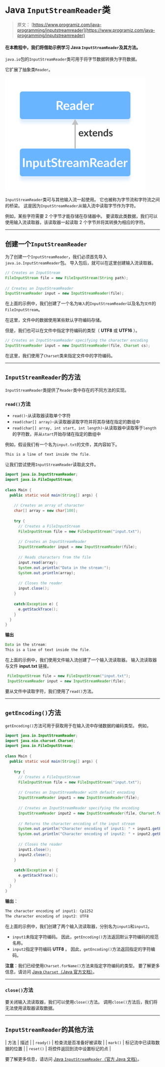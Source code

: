 # Java `InputStreamReader`类

> 原文： [https://www.programiz.com/java-programming/inputstreamreader](https://www.programiz.com/java-programming/inputstreamreader)

#### 在本教程中，我们将借助示例学习 Java `InputStreamReader`及其方法。

`java.io`包的`InputStreamReader`类可用于将字节数据转换为字符数据。

它扩展了抽象类`Reader`。

![The InputStreamReader class is a suclass of Java Reader.](img/a50f0b242bf3a59cb6799364e2634988.png "Java InputStreamReader Class")

`InputStreamReader`类可与其他输入流一起使用。 它也被称为字节流和字符流之间的桥梁。 这是因为`InputStreamReader`从输入流中读取字节作为字符。

例如，某些字符需要 2 个字节才能存储在存储器中。 要读取此类数据，我们可以使用输入流读取器，该读取器一起读取 2 个字节并将其转换为相应的字符。

* * *

## 创建一个`InputStreamReader`

为了创建一个`InputStreamReader`，我们必须首先导入`java.io.InputStreamReader`包。 导入包后，就可以在这里创建输入流读取器。

```java
// Creates an InputStream
FileInputStream file = new FileInputStream(String path);

// Creates an InputStreamReader
InputStreamReader input = new InputStreamReader(file); 
```

在上面的示例中，我们创建了一个名为`输入`的`InputStreamReader`以及名为`文件`的`FileInputStream`。

在这里，文件中的数据使用某些默认字符编码存储。

但是，我们也可以在文件中指定字符编码的类型（ **UTF8** 或 **UTF16** ）。

```java
// Creates an InputStreamReader specifying the character encoding
InputStreamReader input = new InputStreamReader(file, Charset cs); 
```

在这里，我们使用了`Charset`类来指定文件中的字符编码。

* * *

## `InputStreamReader`的方法

`InputStreamReader`类提供了`Reader`类中存在的不同方法的实现。

### `read()`方法

*   `read()`-从读取器读取单个字符
*   `read(char[] array)`-从读取器读取字符并将其存储在指定的数组中
*   `read(char[] array, int start, int length)`-从读取器中读取等于`length`的字符数，并从`start`开始存储在指定的数组中

例如，假设我们有一个名为`input.txt`的文件，其内容如下。

```java
This is a line of text inside the file. 
```

让我们尝试使用`InputStreamReader`读取此文件。

```java
import java.io.InputStreamReader;
import java.io.FileInputStream;

class Main {
  public static void main(String[] args) {

    // Creates an array of character
    char[] array = new char[100];

    try {
      // Creates a FileInputStream
      FileInputStream file = new FileInputStream("input.txt");

      // Creates an InputStreamReader
      InputStreamReader input = new InputStreamReader(file);

      // Reads characters from the file
      input.read(array);
      System.out.println("Data in the stream:");
      System.out.println(array);

      // Closes the reader
      input.close();
    }

    catch(Exception e) {
      e.getStackTrace();
    }
  }
} 
```

**输出**

```java
Data in the stream:
This is a line of text inside the file. 
```

在上面的示例中，我们使用文件输入流创建了一个输入流读取器。 输入流读取器与文件 **input.txt** 链接。

```java
 FileInputStream file = new FileInputStream("input.txt");
 InputStreamReader input = new InputStreamReader(file); 
```

要从文件中读取字符，我们使用了`read()`方法。

* * *

## `getEncoding()`方法

`getEncoding()`方法可用于获取用于在输入流中存储数据的编码类型。 例如，

```java
import java.io.InputStreamReader;
import java.nio.charset.Charset;
import java.io.FileInputStream;

class Main {
  public static void main(String[] args) {

    try {
      // Creates a FileInputStream
      FileInputStream file = new FileInputStream("input.txt");

      // Creates an InputStreamReader with default encoding
      InputStreamReader input1 = new InputStreamReader(file);

      // Creates an InputStreamReader specifying the encoding
      InputStreamReader input2 = new InputStreamReader(file, Charset.forName("UTF8"));

      // Returns the character encoding of the input stream
      System.out.println("Character encoding of input1: " + input1.getEncoding());
      System.out.println("Character encoding of input2: " + input2.getEncoding());

      // Closes the reader
      input1.close();
      input2.close();
    }

    catch(Exception e) {
      e.getStackTrace();
    }
  }
} 
```

**输出**：

```java
The character encoding of input1: Cp1252
The character encoding of input2: UTF8 
```

在上面的示例中，我们创建了两个输入流读取器，分别名为`input1`和`input2`。

*   `input1`未指定字符编码。 因此，`getEncoding()`方法返回默认字符编码的规范名称。
*   `input2`指定字符编码 **UTF8** 。 因此，`getEncoding()`方法返回指定的字符编码。

**注意**：我们已经使用`Charset.forName()`方法来指定字符编码的类型。 要了解更多信息，请访问 [Java `Charset`（Java 官方文档）](https://docs.oracle.com/javase/7/docs/api/java/nio/charset/Charset.html "Java Charset (official Java documentation)")。

* * *

### `close()`方法

要关闭输入流读取器，我们可以使用`close()`方法。 调用`close()`方法后，我们将无法使用读取器读取数据。

* * *

## `InputStreamReader`的其他方法

| 方法 | 描述 |
| `ready()` | 检查流是否准备好被读取 |
| `mark()` | 标记流中已读取数据的位置 |
| `reset()` | 将控件返回到流中设置标记的点 |

要了解更多信息，请访问 [Java `InputStreamReader`（官方 Java 文档）](https://docs.oracle.com/javase/7/docs/api/java/io/InputStreamReader.html "Java InputStreamReader (official Java documentation)")。